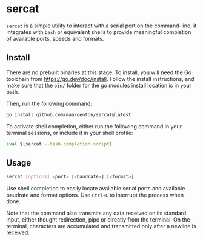 # sercat

`sercat` is a simple utility to interact with a serial port on the command-line.
it integrates with `bash` or equivalent shells to provide meaningful completion
of available ports, speeds and formats.

## Install

There are no prebuilt binaries at this stage. To install, you will need the Go
toolchain from https://go.dev/doc/install. Follow the install instructions, and
make sure that the `bin/` folder for the go modules install location is in your
path.

Then, run the following command:

```sh
go install github.com/maargenton/sercat@latest
```

To activate shell completion, either run the following command in your terminal sessions, or include it in your shell profile:

```sh
eval $(sercat --bash-completion-script)
```

## Usage

```sh
sercat [options] <port> [<baudrate>] [<format>]
```

Use shell completion to easily locate available serial ports and available
baudrate and format options. Use `Ctrl+C` to interrupt the process when done.

Note that the command also transmits any data received on its standard input,
either thought redirection, pipe or directly from the terminal. On the terminal,
characters are accumulated and transmitted only after a newline is received.
